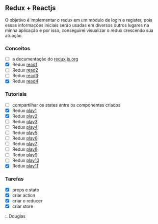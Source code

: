 ## Redux + Reactjs

O objetivo é implementar o redux em um módulo de login e register, pois essas informações iniciais serão usadas em diversos outros lugares na minha aplicação e por isso, conseguirei visualizar o redux crescendo sua atuação.

### Conceitos

- [ ] a documentação do [redux.js.org](https://redux.js.org/introduction/getting-started)
- [x] Redux [read1](https://redux.js.org/tutorials/essentials/part-1-overview-concepts) 
- [ ] Redux [read2](https://redux.js.org/tutorials/essentials/part-2-app-structure)
- [ ] Redux [read3](https://redux.js.org/tutorials/essentials/part-3-data-flow)
- [x] Redux [read4](https://medium.com/@arojunior/persistindo-o-estado-da-aplica%C3%A7%C3%A3o-com-redux-e-localstorage-8cdffa9d5c6f) 

### Tutoriais

- [ ] compartilhar os states entre os componentes criados 
- [x] Redux [play1](https://www.youtube.com/watch?v=69e1MoUWE1g) 
- [x] Redux [play2](https://www.youtube.com/watch?v=u99tNt3TZf8) 
- [ ] Redux [play3](https://www.youtube.com/watch?v=qU9DesjDJic)
- [ ] Redux [play4](https://www.youtube.com/watch?v=q-If9n-tUyA)
- [ ] Redux [play5](https://www.youtube.com/watch?v=LGkNjt7k4UQ)
- [ ] Redux [play6](https://www.youtube.com/watch?v=OXxul6AvXNs)
- [ ] Redux [play7](https://www.youtube.com/watch?v=7L7MhxjI4PE)
- [ ] Redux [play8](https://www.youtube.com/watch?v=6WB16wZS61c)
- [ ] Redux [play9](https://www.facebook.com/rocketseat/videos/2287550024663055/)
- [ ] Redux [play10](https://www.youtube.com/watch?v=1xbFstDfUXs) 
- [x] Redux [play11](https://www.youtube.com/watch?v=Ws9WVHhNq5M) 

### Tarefas 

- [x] props e state
- [x] criar action
- [x] criar o reducer
- [x] criar store 

:. Douglas 